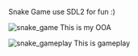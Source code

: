 Snake Game use SDL2 for fun :)

![snake_game](https://github.com/xavier1104/snake_game/assets/18095263/759b0b4a-35a4-4fee-b4e6-99a35d559c0e)
This is my OOA

![snake_gameplay](https://github.com/xavier1104/snake_game/assets/18095263/c998962f-cf84-401f-a9cd-f6a264df2b38)
This is gameplay
